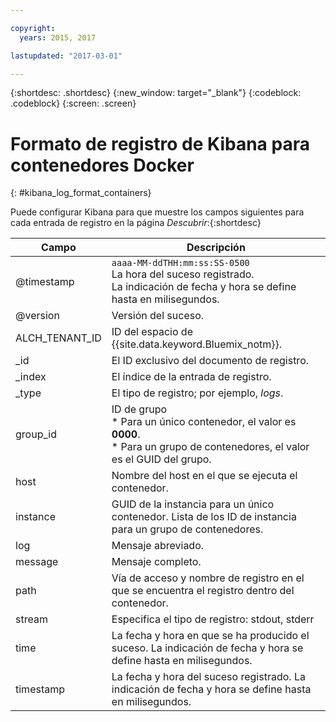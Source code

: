 ```yaml
---

copyright:
  years: 2015, 2017

lastupdated: "2017-03-01"

---
```



{:shortdesc: .shortdesc}
{:new_window: target="_blank"}
{:codeblock: .codeblock}
{:screen: .screen}


# Formato de registro de Kibana para contenedores Docker
{: #kibana_log_format_containers}

Puede configurar Kibana para que muestre los campos siguientes para cada entrada de registro en la página *Descubrir*:{:shortdesc}

| Campo | Descripción |
|-------|-------------|
| @timestamp | `aaaa-MM-ddTHH:mm:ss:SS-0500`  <br> La hora del suceso registrado. <br> La indicación de fecha y hora se define hasta en milisegundos. |
| @version | Versión del suceso. |
| ALCH_TENANT_ID | ID del espacio de {{site.data.keyword.Bluemix_notm}}.  |
| \_id | El ID exclusivo del documento de registro. |
| \_index | El índice de la entrada de registro. |
| \_type | El tipo de registro; por ejemplo, *logs*. |
| group_id | ID de grupo <br> * Para un único contenedor, el valor es **0000**. <br> * Para un grupo de contenedores, el valor es el GUID del grupo.  |
| host | Nombre del host en el que se ejecuta el contenedor.  |
| instance | GUID de la instancia para un único contenedor. Lista de los ID de instancia para un grupo de contenedores.|
| log | Mensaje abreviado. |
| message | Mensaje completo. |
| path | Vía de acceso y nombre de registro en el que se encuentra el registro dentro del contenedor. |
| stream | Especifica el tipo de registro: stdout, stderr |
| time | La fecha y hora en que se ha producido el suceso. La indicación de fecha y hora se define hasta en milisegundos.|
| timestamp | La fecha y hora del suceso registrado. La indicación de fecha y hora se define hasta en milisegundos. |



